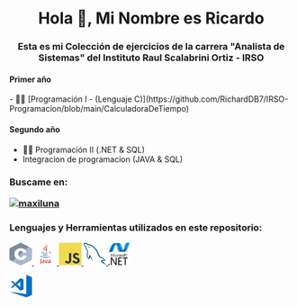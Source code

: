 <h1 align="center">Hola 👋, Mi Nombre es Ricardo</h1>
<h3 align="center">Esta es mi Colección de ejercicios de la carrera "Analista de Sistemas" del Instituto Raul Scalabrini Ortiz - IRSO</h3>

<h4 align="left">Primer año</h4>
- 👨‍💻 [Programación I - (Lenguaje C)](https://github.com/RichardDB7/IRSO-Programacion/blob/main/CalculadoraDeTiempo)

<h4 align="left">Segundo año</h4>

- 👨‍💻 Programación II (.NET & SQL)
- Integracion de programacion (JAVA & SQL)


<h3 align="left">Buscame en: 
<p align="left">
<a href="https://www.linkedin.com/in/ricardo-diaz-15186b1b8/" target="blank"><img align="center" src="https://raw.githubusercontent.com/rahuldkjain/github-profile-readme-generator/master/src/images/icons/Social/linked-in-alt.svg" alt="maxiluna" height="30" width="40" /></a>
</p>
</h3>

<h3 align="left">Lenguajes y Herramientas utilizados en este repositorio:</h3>
<p align="left">
   <a href="https://www.cprogramming.com/" target="_blank"> <img src="https://github.com/maxiluna/maxiluna/blob/main/c-logo.svg" alt="c" width="40" height="40"/> </a> 
     <a href="https://www.oracle.com/ar/java/technologies/javase/javase-jdk8-downloads.html" target="_blank"> <img src="https://github.com/maxiluna/maxiluna/blob/main/java-logo.svg" alt="python" width="40" height="40"/> </a> 
   <a href="https://developer.mozilla.org/es/docs/Learn/JavaScript/First_steps/What_is_JavaScript" target="_blank"> <img src="https://github.com/maxiluna/maxiluna/blob/main/javascript-logo.svg" alt="python" width="40" height="40"/> </a> 
   <a href="https://www.mysql.com" target="_blank"> <img src="https://github.com/maxiluna/maxiluna/blob/main/mysql-logo.svg" alt="python" width="40" height="40"/> </a> 
   <a href="https://www.microsoft.com/es-ar/download/details.aspx?id=30653" target="_blank"> <img src="https://github.com/maxiluna/maxiluna/blob/main/net-logo.svg" alt="net" width="40" height="40"/> </a>
   
   <a href="https://visualstudio.microsoft.com" target="_blank"> <img src="https://github.com/maxiluna/maxiluna/blob/main/visual-studio-code.svg" alt="visualstudio" width="40" height="40"/> </a>
</p>
